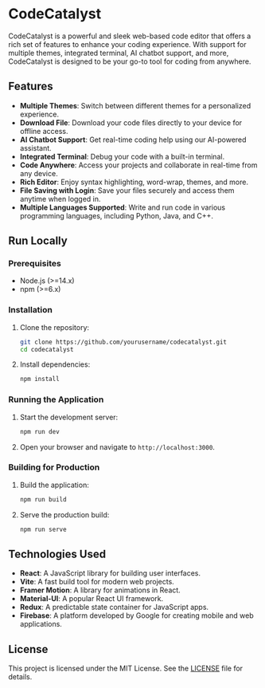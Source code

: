 # CodeCatalyst

CodeCatalyst is a powerful and sleek web-based code editor that offers a rich set of features to enhance your coding experience. With support for multiple themes, integrated terminal, AI chatbot support, and more, CodeCatalyst is designed to be your go-to tool for coding from anywhere.

## Features

- **Multiple Themes**: Switch between different themes for a personalized experience.
- **Download File**: Download your code files directly to your device for offline access.
- **AI Chatbot Support**: Get real-time coding help using our AI-powered assistant.
- **Integrated Terminal**: Debug your code with a built-in terminal.
- **Code Anywhere**: Access your projects and collaborate in real-time from any device.
- **Rich Editor**: Enjoy syntax highlighting, word-wrap, themes, and more.
- **File Saving with Login**: Save your files securely and access them anytime when logged in.
- **Multiple Languages Supported**: Write and run code in various programming languages, including Python, Java, and C++.

## Run Locally

### Prerequisites

- Node.js (>=14.x)
- npm (>=6.x)

### Installation

1. Clone the repository:

   ```sh
   git clone https://github.com/yourusername/codecatalyst.git
   cd codecatalyst
   ```

2. Install dependencies:

   ```sh
   npm install
   ```

### Running the Application

1. Start the development server:

   ```sh
   npm run dev
   ```

2. Open your browser and navigate to `http://localhost:3000`.

### Building for Production

1. Build the application:

   ```sh
   npm run build
   ```

2. Serve the production build:

   ```sh
   npm run serve
   ```

## Technologies Used

- **React**: A JavaScript library for building user interfaces.
- **Vite**: A fast build tool for modern web projects.
- **Framer Motion**: A library for animations in React.
- **Material-UI**: A popular React UI framework.
- **Redux**: A predictable state container for JavaScript apps.
- **Firebase**: A platform developed by Google for creating mobile and web applications.

## License

This project is licensed under the MIT License. See the [LICENSE](LICENSE) file for details.
